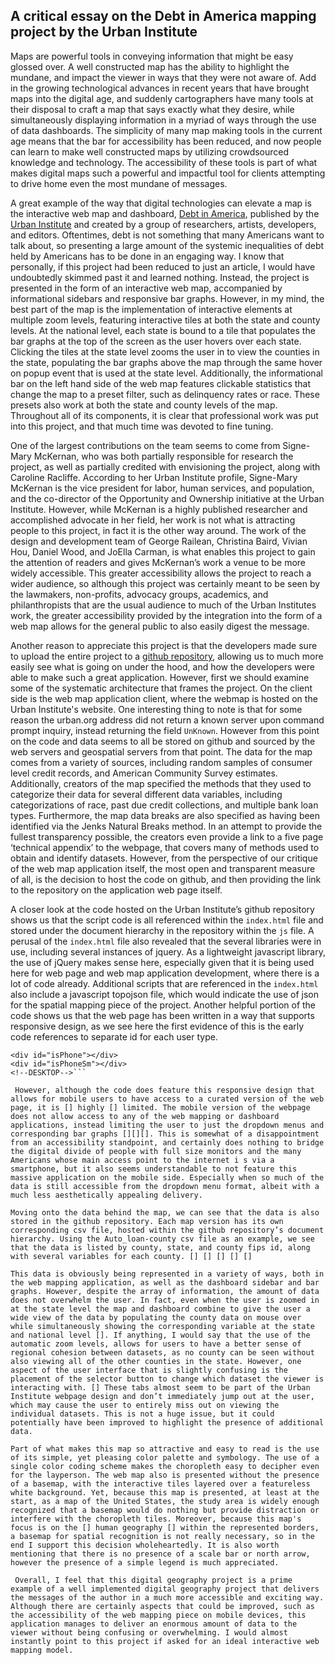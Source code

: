 
## A critical essay on the Debt in America mapping project by the Urban Institute

Maps are powerful tools in conveying information that might be easy glossed over. A well constructed map has the ability to highlight the mundane, and impact the viewer in ways that they were not aware of. Add in the growing technological advances in recent years that have brought maps into the digital age, and suddenly cartographers have many tools at their disposal to craft a map that says exactly what they desire, while simultaneously displaying information in a myriad of ways through the use of data dashboards. The simplicity of many map making tools in the current age means that the bar for accessibility has been reduced, and now people can learn to make well constructed maps by utilizing crowdsourced knowledge and technology. The accessibility of these tools is part of what makes digital maps such a powerful and impactful tool for clients attempting to drive home even the most mundane of messages.

A great example of the way that digital technologies can elevate a map is the interactive web map and dashboard, [Debt in America], published by the [Urban Institute] and created by a group of researchers, artists, developers, and editors. Oftentimes, debt is not something that many Americans want to talk about, so presenting a large amount of the systemic inequalities of debt held by Americans has to be done in an engaging way. I know that personally, if this project had been reduced to just an article, I would have undoubtedly skimmed past it and learned nothing. Instead, the project is presented in the form of an interactive web map, accompanied by informational sidebars and responsive bar graphs. However, in my mind, the best part of the map is the implementation of interactive elements at multiple zoom levels, featuring interactive tiles at both the state and county levels. At the national level, each state is bound to a tile that populates the bar graphs at the top of the screen as the user hovers over each state. Clicking the tiles at the state level zooms the user in to view the counties in the state, populating the bar graphs above the map through the same hover on popup event that is used at the state level. Additionally, the informational bar on the left hand side of the web map features clickable statistics that change the map to a preset filter, such as delinquency rates or race. These presets also work at both the state and county levels of the map. Throughout all of its components, it is clear that professional work was put into this project, and that much time was devoted to fine tuning.

[Debt in America]: https://apps.urban.org/features/debt-interactive-map/?type=overall&variable=pct_debt_collections
[Urban Institute]: https://www.urban.org/

One of the largest contributions on the team seems to come from Signe-Mary McKernan, who was both partially responsible for research the project, as well as partially credited with envisioning the project, along with Caroline Racliffe. According to her Urban Institute profile, Signe-Mary McKernan is the vice president for labor, human services, and population, and the co-director of the Opportunity and Ownership initiative at the Urban Institute. However, while McKernan is a highly published researcher and accomplished advocate in her field, her work is not what is attracting people to this project, in fact it is the other way around. The work of the design and development team of George Railean, Christina Baird, Vivian Hou, Daniel Wood, and JoElla Carman, is what enables this project to gain the attention of readers and gives McKernan’s work a venue to be more widely accessible. This greater accessibility allows the project to reach a wider audience, so although this project was certainly meant to be seen by the lawmakers, non-profits, advocacy groups, academics, and philanthropists that are the usual audience to much of the Urban Institutes work, the greater accessibility provided by the integration into the form of a web map allows for the general public to also easily digest the message.

Another reason to appreciate this project is that the developers made sure to upload the entire project to a [github repository], allowing us to much more easily see what is going on under the hood, and how the developers were able to make such a great application. However, first we should examine some of the systematic architecture that frames the project. On the client side is the web map application client, where the webmap is hosted on the Urban Institute's website. One interesting thing to note is that for some reason the urban.org address did not return a known server upon command prompt inquiry, instead returning the field ```UnKnown```. However from this point on the code and data seems to all be stored on github and sourced by the web servers and geospatial servers from that point. The data for the map comes from a variety of sources, including random samples of consumer level credit records, and American Community Survey estimates. Additionally, creators of the map specified the methods that they used to categorize their data for several different data variables, including categorizations of race, past due credit collections, and multiple bank loan types. Furthermore, the map data breaks are also specified as having been identified via the Jenks Natural Breaks method. In an attempt to provide the fullest transparency possible, the creators even provide a link to a five page ‘technical appendix’ to the webpage, that covers many of methods used to obtain and identify datasets. However, from the perspective of our critique of the web map application itself, the most open and transparent measure of all, is the decision to host the code on github, and then providing the link to the repository on the application web page itself.

[github repository]: https://github.com/UrbanInstitute/debt-interactive-map

A closer look at the code hosted on the Urban Institute’s github repository shows us that the script code is all referenced within the ```index.html``` file and stored under the document hierarchy in the repository within the ```js``` file. A perusal of the ```index.html``` file also revealed that the several libraries were in use, including several instances of jquery. As a lightweight javascript library, the use of jQuery makes sense here, especially given that it is being used here for web page and web map application development, where there is a lot of code already. Additional scripts that are referenced in the ```index.html``` also include a javascript topojson file, which would indicate the use of json for the spatial mapping piece of the project.
Another helpful portion of the code shows us that the web page has been written in a way that supports responsive design, as we see here the first evidence of this is the early code references to separate id for each user type.

```<div id="isMobile"></div>
<div id="isPhone"></div>
<div id="isPhoneSm"></div>
<!--DESKTOP-->```

 However, although the code does feature this responsive design that allows for mobile users to have access to a curated version of the web page, it is [] highly [] limited. The mobile version of the webpage does not allow access to any of the web mapping or dashboard applications, instead limiting the user to just the dropdown menus and corresponding bar graphs [][][]. This is somewhat of a disappointment from an accessibility standpoint, and certainly does nothing to bridge the digital divide of people with full size monitors and the many Americans whose main access point to the internet i s via a smartphone, but it also seems understandable to not feature this massive application on the mobile side. Especially when so much of the data is still accessible from the dropdown menu format, albeit with a much less aesthetically appealing delivery.

Moving onto the data behind the map, we can see that the data is also stored in the github repository. Each map version has its own corresponding csv file, hosted within the github repository’s document hierarchy. Using the Auto_loan-county csv file as an example, we see that the data is listed by county, state, and county fips id, along with several variables for each county. [] [] [] [] []

This data is obviously being represented in a variety of ways, both in the web mapping application, as well as the dashboard sidebar and bar graphs. However, despite the array of information, the amount of data does not overwhelm the user. In fact, even when the user is zoomed in at the state level the map and dashboard combine to give the user a wide view of the data by populating the county data on mouse over while simultaneously showing the corresponding variable at the state and national level []. If anything, I would say that the use of the automatic zoom levels, allows for users to have a better sense of regional cohesion between datasets, as no county can be seen without also viewing all of the other counties in the state. However, one aspect of the user interface that is slightly confusing is the placement of the selector button to change which dataset the viewer is interacting with. [] These tabs almost seem to be part of the Urban Institute webpage design and don’t immediately jump out at the user, which may cause the user to entirely miss out on viewing the individual datasets. This is not a huge issue, but it could potentially have been improved to highlight the presence of additional data.

Part of what makes this map so attractive and easy to read is the use of its simple, yet pleasing color palette and symbology. The use of a single color coding scheme makes the choropleth easy to decipher even for the layperson. The web map also is presented without the presence of a basemap, with the interactive tiles layered over a featureless white background. Yet, because this map is presented, at least at the start, as a map of the United States, the study area is widely enough recognized that a basemap would do nothing but provide distraction or interfere with the choropleth tiles. Moreover, because this map's focus is on the [] human geography [] within the represented borders, a basemap for spatial recognition is not really necessary, so in the end I support this decision wholeheartedly. It is also worth mentioning that there is no presence of a scale bar or north arrow, however the presence of a simple legend is much appreciated.

 Overall, I feel that this digital geography project is a prime example of a well implemented digital geography project that delivers the messages of the author in a much more accessible and exciting way. Although there are certainly aspects that could be improved, such as the accessibility of the web mapping piece on mobile devices, this application manages to deliver an enormous amount of data to the viewer without being confusing or overwhelming. I would almost instantly point to this project if asked for an ideal interactive web mapping model.
